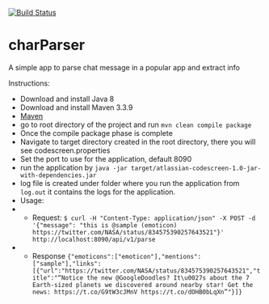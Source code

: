 [![Build Status](https://travis-ci.org/joychugh/messageParser.svg?branch=master)](https://travis-ci.org/joychugh/messageParser)

# charParser
A simple app to parse chat message in a popular app and extract info

Instructions:
* Download and install Java 8
* Download and install Maven 3.3.9
* [Maven](http://maven.apache.org)
* go to root directory of the project and run ```mvn clean compile package```
* Once the compile package phase is complete
* Navigate to target directory created in the root directory, there you will see codescreen.properties
* Set the port to use for the application, default 8090
* run the application by ```java -jar target/atlassian-codescreen-1.0-jar-with-dependencies.jar```
* log file is created under folder where you run the application from ```log.out``` it contains the logs for the application.
* Usage:
* * Request: ```$ curl -H "Content-Type: application/json" -X POST -d '{"message": "this is @sample (emoticon) https://twitter.com/NASA/status/834575390257643521"}' http://localhost:8090/api/v1/parse```
* * Response ```{"emoticons":["emoticon"],"mentions":["sample"],"links":[{"url":"https://twitter.com/NASA/status/834575390257643521","title":"“Notice the new @GoogleDoodles? It\u0027s about the 7 Earth-sized planets we discovered around nearby star! Get the news: https://t.co/G9tW3cJMnV https://t.co/dOHB0bLqXn”"}]}```
